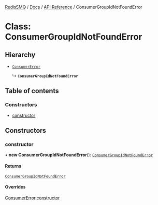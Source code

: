 [RedisSMQ](../../../README.md) / [Docs](../../README.md) / [API Reference](../README.md) / ConsumerGroupIdNotFoundError

# Class: ConsumerGroupIdNotFoundError

## Hierarchy

- [`ConsumerError`](ConsumerError.md)

  ↳ **`ConsumerGroupIdNotFoundError`**

## Table of contents

### Constructors

- [constructor](ConsumerGroupIdNotFoundError.md#constructor)

## Constructors

### constructor

• **new ConsumerGroupIdNotFoundError**(): [`ConsumerGroupIdNotFoundError`](ConsumerGroupIdNotFoundError.md)

#### Returns

[`ConsumerGroupIdNotFoundError`](ConsumerGroupIdNotFoundError.md)

#### Overrides

[ConsumerError](ConsumerError.md).[constructor](ConsumerError.md#constructor)
